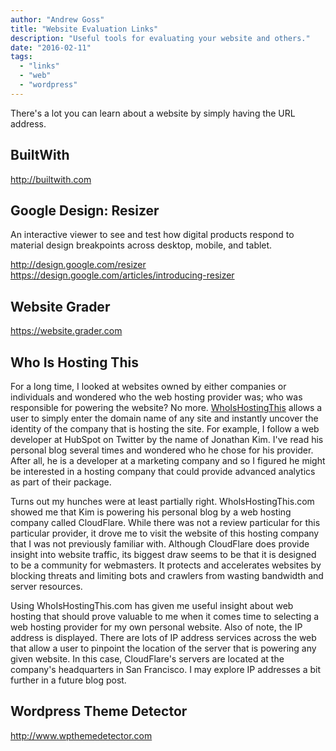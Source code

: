 ```yaml
---
author: "Andrew Goss"
title: "Website Evaluation Links"
description: "Useful tools for evaluating your website and others."
date: "2016-02-11"
tags:
  - "links"
  - "web"
  - "wordpress"
---
```


There's a lot you can learn about a website by simply having the URL address. 

BuiltWith
---------

http://builtwith.com

Google Design: Resizer
----------------------

An interactive viewer to see and test how digital products respond to material design breakpoints across desktop, mobile, and tablet.

http://design.google.com/resizer<br>
https://design.google.com/articles/introducing-resizer

Website Grader
--------------

https://website.grader.com

Who Is Hosting This
-------------------

<!--![WhoIsHostingThis.com](http://media.whoishostingthis.com/2/v98/images/wiht-logo.png)-->

For a long time, I looked at websites owned by either companies or individuals and wondered who the web hosting provider was; who was responsible for powering the website? No more. <a href="http://www.whoishostingthis.com" target="_blank">WhoIsHostingThis</a> allows a user to simply enter the domain name of any site and instantly uncover the identity of the company that is hosting the site. For example, I follow a web developer at HubSpot on Twitter by the name of Jonathan Kim. I've read his personal blog several times and wondered who he chose for his provider. After all, he is a developer at a marketing company and so I figured he might be interested in a hosting company that could provide advanced analytics as part of their package.

Turns out my hunches were at least partially right. WhoIsHostingThis.com showed me that Kim is powering his personal blog by a web hosting company called CloudFlare. While there was not a review particular for this particular provider, it drove me to visit the website of this hosting company that I was not previously familiar with. Although CloudFlare does provide insight into website traffic, its biggest draw seems to be that it is designed to be a community for webmasters. It protects and accelerates websites by blocking threats and limiting bots and crawlers from wasting bandwidth and server resources.

Using WhoIsHostingThis.com has given me useful insight about web hosting that should prove valuable to me when it comes time to selecting a web hosting provider for my own personal website. Also of note, the IP address is displayed. There are lots of IP address services across the web that allow a user to pinpoint the location of the server that is powering any given website. In this case, CloudFlare's servers are located at the company's headquarters in San Francisco. I may explore IP addresses a bit further in a future blog post.

Wordpress Theme Detector
------------------------

http://www.wpthemedetector.com